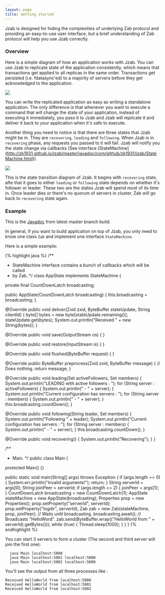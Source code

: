 ```yaml
---
layout: page
title: Getting started
---
```


Jzab is designed for hiding the complexities of underlying Zab protocol and
providing an easy-to-use user interface, but a brief understanding of Zab
protocol will help you use Jzab correctly.

### Overview

Here is a simple diagram of how an application works with Jzab. You can use
Jzab to replicate state of the application consistently, which means that
transactions get applied to all replicas in the same order. Transactions get
persisted (i.e. fdatasync'ed) to a majority of servers before they get
acknowledged to the application.

<img align="middle" src="{{ site.baseurl }}/imgs/overview.png"/>

You can write the replicated application as easy as writing a standalone
application. The only difference is that whenever you want to execute a command
that will change the state of your application, instead of executing it
immediately, you pass it to Jzab and Jzab will replicate it and deliver it back
to your application when it's safe to execute.

Another thing you need to notice is that there are three states that Jzab might
be in. They are `recovering`, `leading` and `following`. When Jzab is in
`recovering` phase, any requests you passed to it will fail. Jzab will notify you
the state change via callbacks (See interface [StateMachine]
(http://zk1931.github.io/jzab/master/javadoc/com/github/zk1931/jzab/StateMachine.html)).

<img align="middle" src="{{ site.baseurl }}/imgs/state_transition.png"/>

This is the state transition diagram of Jzab. It begins with ```recovering```
state, afte that it goes to either ```leading``` or ```following``` state depends
on whether it's follower or leader. These two are the states Jzab will spend
most of its time in. Once leader dies or there's no quorum of servers in
cluster, Zab will go back to ```recovering``` state again.

### Example

This is the [Javadoc](http://zk1931.github.io/jzab/master/javadoc/) from latest
master branch build.

In general, if you want to build application on top of Jzab, you only need to
know one class `Zab` and implement one interface `StateMachine`.

Here is a simple example:

{% highlight java %}
/**
 * StateMachine interface contains a bunch of callbacks which will be called
 * by Zab.
 */
class AppState implements StateMachine {

  private final CountDownLatch broadcasting;

  public AppState(CountDownLatch broadcasting) {
    this.broadcasting = broadcasting;
  }

  @Override
  public void deliver(Zxid zxid, ByteBuffer stateUpdate, String clientId) {
    byte[] bytes = new byte[stateUpdate.remaining()];
    stateUpdate.get(bytes);
    System.out.println("Received " + new String(bytes));
  }

  @Override
  public void save(OutputStream os) {
  }

  @Override
  public void restore(InputStream is) {
  }

  @Override
  public void flushed(ByteBuffer request) {
  }

  @Override
  public ByteBuffer preprocess(Zxid zxid, ByteBuffer message) {
    // Does nothing.
    return message;
  }

  @Override
  public void leading(Set<String> activeFollowers, Set<String> members) {
    System.out.println("LEADING with active followers : ");
    for (String server : activeFollowers) {
      System.out.println(" - " + server);
    }
    System.out.println("Current configuration has servers : ");
    for (String server : members) {
      System.out.println(" - " + server);
    }
    this.broadcasting.countDown();
  }

  @Override
  public void following(String leader, Set<String> members) {
    System.out.println("Following " + leader);
    System.out.println("Current configuration has servers : ");
    for (String server : members) {
      System.out.println(" - " + server);
    }
    this.broadcasting.countDown();
  }

  @Override
  public void recovering() {
    System.out.println("Recovering");
  }
}

/**
 * Main.
 */
public class Main {

  protected Main() {}

  public static void main(String[] args) throws Exception {
    if (args.length == 0) {
      System.err.println("Invalid arguments!");
      return;
    }
    String serverId = args[0];
    String joinPeer = serverId;
    if (args.length == 2) {
      joinPeer = args[1];
    }
    CountDownLatch broadcasting = new CountDownLatch(1);
    AppState stateMachine = new AppState(broadcasting);
    Properties prop = new Properties();
    prop.setProperty("serverId", serverId);
    prop.setProperty("logdir", serverId);
    Zab zab = new Zab(stateMachine, prop, joinPeer);
    // Waits until broadcasting.
    broadcasting.await();
    // Broadcasts "HelloWord".
    zab.send(ByteBuffer.wrap(("HelloWorld from " + serverId).getBytes()));
    while (true) {
      Thread.sleep(1000);
    }
  }
}
{% endhighlight %}

You can start 3 servers to form a cluster (The second and third server will
join the first one):

```
  java Main localhost:5000
  java Main localhost:5001 localhost:5000
  java Main localhost:5002 localhost:5000
```

You'll see the output from all three processes like :

```
Received HelloWorld from localhost:5000
Received HelloWorld from localhost:5001
Received HelloWorld from localhost:5002

```


